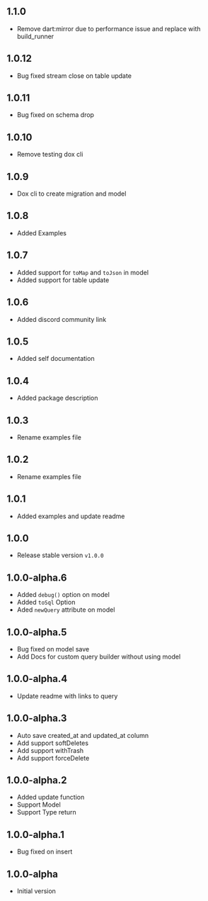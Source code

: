 ## 1.1.0

- Remove dart:mirror due to performance issue and replace with build_runner

## 1.0.12

- Bug fixed stream close on table update

## 1.0.11

- Bug fixed on schema drop

## 1.0.10

- Remove testing dox cli

## 1.0.9

- Dox cli to create migration and model

## 1.0.8

- Added Examples

## 1.0.7

- Added support for `toMap` and `toJson` in model
- Added support for table update

## 1.0.6

- Added discord community link

## 1.0.5

- Added self documentation

## 1.0.4

- Added package description

## 1.0.3

- Rename examples file

## 1.0.2

- Rename examples file

## 1.0.1

- Added examples and update readme

## 1.0.0

- Release stable version `v1.0.0`

## 1.0.0-alpha.6

- Added `debug()` option on model
- Added `toSql` Option
- Aded `newQuery` attribute on model

## 1.0.0-alpha.5

- Bug fixed on model save
- Add Docs for custom query builder without using model

## 1.0.0-alpha.4

- Update readme with links to query

## 1.0.0-alpha.3

- Auto save created_at and updated_at column
- Add support softDeletes
- Add support withTrash
- Add support forceDelete

## 1.0.0-alpha.2

- Added update function
- Support Model
- Support Type return

## 1.0.0-alpha.1

- Bug fixed on insert

## 1.0.0-alpha

- Initial version
